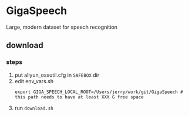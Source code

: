 # GigaSpeech
Large, modern dataset for speech recognition

## download
### steps
1. put aliyun_ossutil.cfg in `SAFEBOX` dir
2. edit env_vars.sh
    ```
    export GIGA_SPEECH_LOCAL_ROOT=/Users/jerry/work/git/GigaSpeech # this path needs to have at least XXX G free space
    ```
3. run `download.sh`